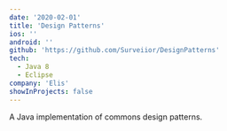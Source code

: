 ```yaml
---
date: '2020-02-01'
title: 'Design Patterns'
ios: ''
android: ''
github: 'https://github.com/Surveiior/DesignPatterns'
tech:
  - Java 8
  - Eclipse
company: 'Elis'
showInProjects: false
---
```


A Java implementation of commons design patterns.
